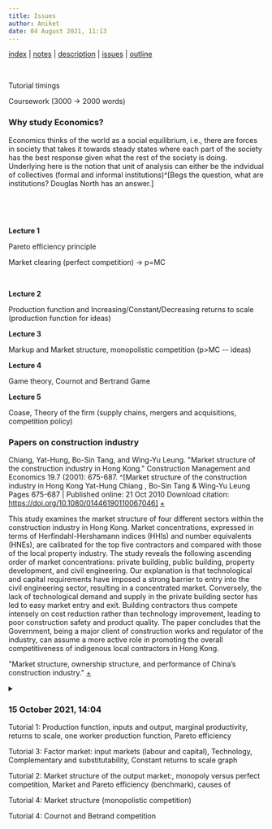 ```yaml
---
title: Issues
author: Aniket
date: 04 August 2021, 11:13
---
```



<link rel="stylesheet" href="../style.css">

[index](index.html) | [notes](notes.html) | [description](description.html)	| [issues](issues.html) | [outline](outline.html)

&nbsp;



Tutorial timings

Coursework (3000 -> 2000 words)


### Why study Economics?

Economics thinks of the world as a social equilibrium, i.e., there are forces in society that takes it towards steady states where each part of the society has the best response given what the rest of the society is doing. Underlying here is the notion that unit of analysis can either be the indvidual of collectives (formal and informal institutions)^[Begs the question, what are institutions?  Douglas North has an answer.] 


&nbsp;

&nbsp;

**Lecture 1**

Pareto efficiency principle

Market clearing (perfect competition) -> p=MC

&nbsp;

**Lecture 2**

Production function and Increasing/Constant/Decreasing returns to scale (production function for ideas)

**Lecture 3**

Markup and Market structure, monopolistic competition (p>MC -- ideas)

**Lecture 4**

Game theory, Cournot and Bertrand Game

**Lecture 5**

Coase, Theory of the firm (supply chains, mergers and acquisitions, competition policy)

### Papers on construction industry


Chiang, Yat-Hung, Bo-Sin Tang, and Wing-Yu Leung. "Market structure of the construction industry in Hong Kong." Construction Management and Economics 19.7 (2001): 675-687.
^[Market structure of the construction industry in Hong Kong
Yat-Hung Chiang , Bo-Sin Tang  & Wing-Yu Leung
Pages 675-687 | Published online: 21 Oct 2010
Download citation: https://doi.org/10.1080/01446190110067046]
[+](https://www.tandfonline.com/doi/abs/10.1080/01446190110067046?casa_token=hwq5pB4YheYAAAAA%3AdItMOc2Mu9bFvBk0IIKbj6okJ68g2t0uWFSkh50KYbwnuh1hOB4x2Q1xkmrqMizs6UtO7aP3RN8F&) 

This study examines the market structure of four different sectors within the construction industry in Hong Kong. Market concentrations, expressed in terms of Herfindahl-Hershamann indices (HHIs) and number equivalents (HNEs), are calibrated for the top five contractors and compared with those of the local property industry. The study reveals the following ascending order of market concentrations: private building, public building, property development, and civil engineering. Our explanation is that technological and capital requirements have imposed a strong barrier to entry into the civil engineering sector, resulting in a concentrated market. Conversely, the lack of technological demand and supply in the private building sector has led to easy market entry and exit. Building contractors thus compete intensely on cost reduction rather than technology improvement, leading to poor construction safety and product quality. The paper concludes that the Government, being a major client of construction works and regulator of the industry, can assume a more active role in promoting the overall competitiveness of indigenous local contractors in Hong Kong.


"Market structure, ownership structure, and performance of China’s construction industry." [+](https://ascelibrary.org/doi/full/10.1061/%28ASCE%29CO.1943-7862.0000656?casa_token=LxW1zKlEl4AAAAAA%3Af-V4fFzes1sd1whah7wibvdhScI53v42vThv5EQLEW7a33m1DOLmZdeBNtv5H3mFVGBvIhQjxrc) 
<details>
<summary></summary>
Liu, Yi Sheng, Xue Feng Zhao, and Yu Ping Liao. "Market structure, ownership structure, and performance of China’s construction industry." Journal of Construction Engineering and Management 139.7 (2013): 852-857.
</details>

### 15 October 2021, 14:04


Tutorial 1: Production function, inputs and output, marginal productivity, returns to scale, one worker production function, Pareto efficiency

Tutorial 3: Factor market: input markets (labour and capital), Technology, Complementary and substitutability, Constant returns to scale graph

Tutorial 2: Market structure of the output market:, monopoly versus perfect competition, Market and Pareto efficiency (benchmark), causes of 

Tutorial 4: Market structure (monopolistic competition)

Tutorial 4: Cournot and Betrand competition  



